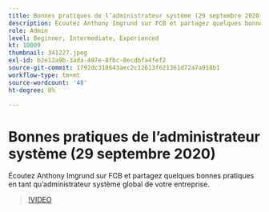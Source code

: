 ```yaml
---
title: Bonnes pratiques de l’administrateur système (29 septembre 2020)
description: Écoutez Anthony Imgrund sur FCB et partagez quelques bonnes pratiques en tant qu’administrateur système global de votre entreprise.
role: Admin
level: Beginner, Intermediate, Experienced
kt: 10009
thumbnail: 341227.jpeg
exl-id: b2e12a9b-3ada-497e-8fbc-8ecdbfa4fef2
source-git-commit: 1792dc318643aec2c12613f621361d72a7a918b1
workflow-type: tm+mt
source-wordcount: '48'
ht-degree: 0%

---
```


# Bonnes pratiques de l’administrateur système (29 septembre 2020)

Écoutez Anthony Imgrund sur FCB et partagez quelques bonnes pratiques en tant qu’administrateur système global de votre entreprise.

>[!VIDEO](https://video.tv.adobe.com/v/341227/?quality=12&learn=on)
